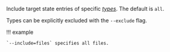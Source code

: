 Include target state entries of specific [*types*][types]. The default is `all`.

Types can be explicitly excluded with the `--exclude` flag.

!!! example

    `--include=files` specifies all files.

[types]: /reference/command-line-flags/common.md#available-entry-types

